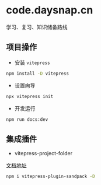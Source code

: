 # code.daysnap.cn

学习、复习、知识储备路线


## 项目操作

- 安装 `vitepress`

```sh
npm install -D vitepress
```

- 设置向导

```sh
npx vitepress init
```

- 开发运行

```sh
npm run docs:dev
```

## 集成插件

- vitepress-project-folder

[文档地址](https://vitepress-sandbox.js-bridge.com/)

```sh
npm i vitepress-plugin-sandpack -D
```